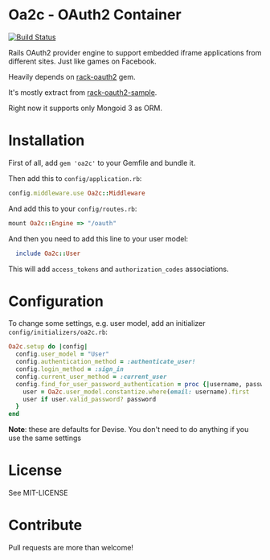 # Oa2c - OAuth2 Container

[![Build Status](https://secure.travis-ci.org/adie/oa2c.png)](http://travis-ci.org/adie/oa2c)

Rails OAuth2 provider engine to support embedded iframe applications from different sites. Just like games on Facebook.

Heavily depends on [rack-oauth2](https://github.com/nov/rack-oauth2) gem.

It's mostly extract from [rack-oauth2-sample](https://github.com/nov/rack-oauth2-sample).

Right now it supports only Mongoid 3 as ORM.

# Installation

First of all, add `gem 'oa2c'` to your Gemfile and bundle it.

Then add this to `config/application.rb`:

```ruby
config.middleware.use Oa2c::Middleware
```

And add this to your `config/routes.rb`:

```ruby
mount Oa2c::Engine => "/oauth"
```

And then you need to add this line to your user model:

```ruby
  include Oa2c::User
```

This will add `access_tokens` and `authorization_codes` associations.

# Configuration

To change some settings, e.g. user model, add an initializer `config/initializers/oa2c.rb`:

```ruby
Oa2c.setup do |config|
  config.user_model = "User"
  config.authentication_method = :authenticate_user!
  config.login_method = :sign_in
  config.current_user_method = :current_user
  config.find_for_user_password_authentication = proc {|username, password|
    user = Oa2c.user_model.constantize.where(email: username).first
    user if user.valid_password? password
  }
end
```

**Note**: these are defaults for Devise. You don't need to do anything if you use the same settings

# License

See MIT-LICENSE

# Contribute

Pull requests are more than welcome!
